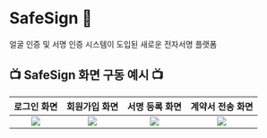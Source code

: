 # SafeSign 🤝
얼굴 인증 및 서명 인증 시스템이 도입된 새로운 전자서명 플랫폼       

## 📺 SafeSign 화면 구동 예시 📺
| 로그인 화면 | 회원가입 화면 | 서명 등록 화면 | 계약서 전송 화면 |
| :---:| :---: | :---: | :---: |
| <img src="https://github.com/CSP-JYP/Front/assets/74671573/a1ac5d8d-0dc3-4cf8-af94-3855b1498bc0"/> | <img src="https://github.com/CSP-JYP/Front/assets/74671573/86996c2e-4911-4749-b64d-4180d79dd624"/> | <img src="https://github.com/CSP-JYP/Front/assets/74671573/bd7161ab-1b55-4a95-a7a3-317ffff458bd"/> | <img src="https://github.com/CSP-JYP/Front/assets/74671573/0c91050e-ec2d-4c61-b84c-ce3e037fa5d4"/> | 
